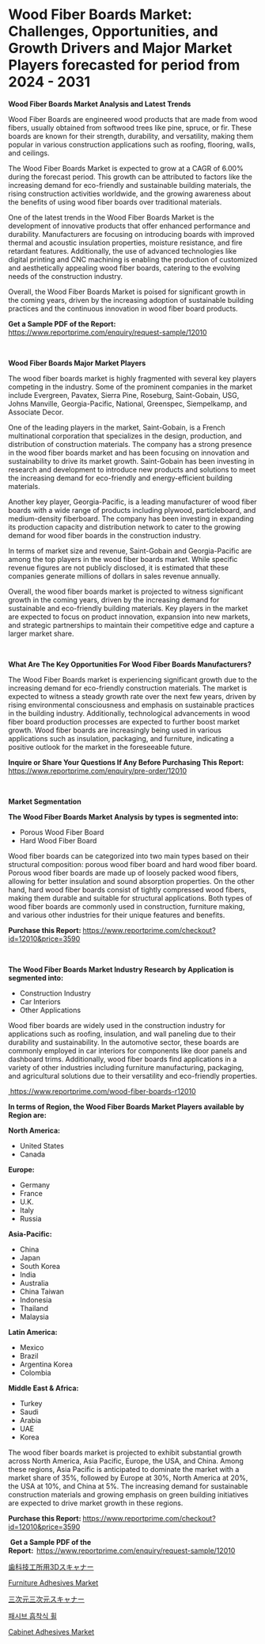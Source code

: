 <p><h1>Wood Fiber Boards Market: Challenges, Opportunities, and Growth Drivers and Major Market Players forecasted for period from 2024 - 2031</h1></p><p><strong>Wood Fiber Boards Market Analysis and Latest Trends</strong></p>
<p><p>Wood Fiber Boards are engineered wood products that are made from wood fibers, usually obtained from softwood trees like pine, spruce, or fir. These boards are known for their strength, durability, and versatility, making them popular in various construction applications such as roofing, flooring, walls, and ceilings.</p><p>The Wood Fiber Boards Market is expected to grow at a CAGR of 6.00% during the forecast period. This growth can be attributed to factors like the increasing demand for eco-friendly and sustainable building materials, the rising construction activities worldwide, and the growing awareness about the benefits of using wood fiber boards over traditional materials.</p><p>One of the latest trends in the Wood Fiber Boards Market is the development of innovative products that offer enhanced performance and durability. Manufacturers are focusing on introducing boards with improved thermal and acoustic insulation properties, moisture resistance, and fire retardant features. Additionally, the use of advanced technologies like digital printing and CNC machining is enabling the production of customized and aesthetically appealing wood fiber boards, catering to the evolving needs of the construction industry.</p><p>Overall, the Wood Fiber Boards Market is poised for significant growth in the coming years, driven by the increasing adoption of sustainable building practices and the continuous innovation in wood fiber board products.</p></p>
<p><strong>Get a Sample PDF of the Report:&nbsp;</strong> <a href="https://www.reportprime.com/enquiry/request-sample/12010">https://www.reportprime.com/enquiry/request-sample/12010</a></p>
<p>&nbsp;</p>
<p><strong>Wood Fiber Boards Major Market Players</strong></p>
<p><p>The wood fiber boards market is highly fragmented with several key players competing in the industry. Some of the prominent companies in the market include Evergreen, Pavatex, Sierra Pine, Roseburg, Saint-Gobain, USG, Johns Manville, Georgia-Pacific, National, Greenspec, Siempelkamp, and Associate Decor.</p><p>One of the leading players in the market, Saint-Gobain, is a French multinational corporation that specializes in the design, production, and distribution of construction materials. The company has a strong presence in the wood fiber boards market and has been focusing on innovation and sustainability to drive its market growth. Saint-Gobain has been investing in research and development to introduce new products and solutions to meet the increasing demand for eco-friendly and energy-efficient building materials.</p><p>Another key player, Georgia-Pacific, is a leading manufacturer of wood fiber boards with a wide range of products including plywood, particleboard, and medium-density fiberboard. The company has been investing in expanding its production capacity and distribution network to cater to the growing demand for wood fiber boards in the construction industry.</p><p>In terms of market size and revenue, Saint-Gobain and Georgia-Pacific are among the top players in the wood fiber boards market. While specific revenue figures are not publicly disclosed, it is estimated that these companies generate millions of dollars in sales revenue annually.</p><p>Overall, the wood fiber boards market is projected to witness significant growth in the coming years, driven by the increasing demand for sustainable and eco-friendly building materials. Key players in the market are expected to focus on product innovation, expansion into new markets, and strategic partnerships to maintain their competitive edge and capture a larger market share.</p></p>
<p>&nbsp;</p>
<p><strong>What Are The Key Opportunities For Wood Fiber Boards Manufacturers?</strong></p>
<p><p>The Wood Fiber Boards market is experiencing significant growth due to the increasing demand for eco-friendly construction materials. The market is expected to witness a steady growth rate over the next few years, driven by rising environmental consciousness and emphasis on sustainable practices in the building industry. Additionally, technological advancements in wood fiber board production processes are expected to further boost market growth. Wood fiber boards are increasingly being used in various applications such as insulation, packaging, and furniture, indicating a positive outlook for the market in the foreseeable future.</p></p>
<p><strong>Inquire or Share Your Questions If Any Before Purchasing This Report:</strong> <a href="https://www.reportprime.com/enquiry/pre-order/12010">https://www.reportprime.com/enquiry/pre-order/12010</a></p>
<p>&nbsp;</p>
<p><strong>Market Segmentation</strong></p>
<p><strong>The Wood Fiber Boards Market Analysis by types is segmented into:</strong></p>
<p><ul><li>Porous Wood Fiber Board</li><li>Hard Wood Fiber Board</li></ul></p>
<p><p>Wood fiber boards can be categorized into two main types based on their structural composition: porous wood fiber board and hard wood fiber board. Porous wood fiber boards are made up of loosely packed wood fibers, allowing for better insulation and sound absorption properties. On the other hand, hard wood fiber boards consist of tightly compressed wood fibers, making them durable and suitable for structural applications. Both types of wood fiber boards are commonly used in construction, furniture making, and various other industries for their unique features and benefits.</p></p>
<p><strong>Purchase this Report:&nbsp;</strong><a href="https://www.reportprime.com/checkout?id=12010&price=3590">https://www.reportprime.com/checkout?id=12010&price=3590</a></p>
<p>&nbsp;</p>
<p><strong>The Wood Fiber Boards Market Industry Research by Application is segmented into:</strong></p>
<p><ul><li>Construction Industry</li><li>Car Interiors</li><li>Other Applications</li></ul></p>
<p><p>Wood fiber boards are widely used in the construction industry for applications such as roofing, insulation, and wall paneling due to their durability and sustainability. In the automotive sector, these boards are commonly employed in car interiors for components like door panels and dashboard trims. Additionally, wood fiber boards find applications in a variety of other industries including furniture manufacturing, packaging, and agricultural solutions due to their versatility and eco-friendly properties.</p></p>
<p><a href="https://www.reportprime.com/wood-fiber-boards-r12010">&nbsp;https://www.reportprime.com/wood-fiber-boards-r12010</a></p>
<p><strong>In terms of Region, the Wood Fiber Boards Market Players available by Region are:</strong></p>
<p>
    <p> <strong> North America: </strong>
        <ul>
            <li>United States</li>
            <li>Canada</li>
        </ul>
        </p> 
    <p> <strong> Europe: </strong>
        <ul>
            <li>Germany</li>
            <li>France</li>
            <li>U.K.</li>
            <li>Italy</li>
            <li>Russia</li>
        </ul>
        </p> 
    <p> <strong> Asia-Pacific: </strong>
        <ul>
            <li>China</li>
            <li>Japan</li>
            <li>South Korea</li>
            <li>India</li>
            <li>Australia</li>
            <li>China Taiwan</li>
            <li>Indonesia</li>
            <li>Thailand</li>
            <li>Malaysia</li>
        </ul>
        </p> 
    <p> <strong> Latin America: </strong>
        <ul>
            <li>Mexico</li>
            <li>Brazil</li>
            <li>Argentina Korea</li>
            <li>Colombia</li>
        </ul>
        </p> 
    <p> <strong> Middle East & Africa: </strong>
        <ul>
            <li>Turkey</li>
            <li>Saudi</li>
            <li>Arabia</li>
            <li>UAE</li>
            <li>Korea</li>
        </ul>
    </p>
    </p>
<p><p>The wood fiber boards market is projected to exhibit substantial growth across North America, Asia Pacific, Europe, the USA, and China. Among these regions, Asia Pacific is anticipated to dominate the market with a market share of 35%, followed by Europe at 30%, North America at 20%, the USA at 10%, and China at 5%. The increasing demand for sustainable construction materials and growing emphasis on green building initiatives are expected to drive market growth in these regions.</p></p>
<p><strong>Purchase this Report: </strong><a href="https://www.reportprime.com/checkout?id=12010&price=3590">https://www.reportprime.com/checkout?id=12010&price=3590</a></p>
<p>&nbsp;<strong>Get a Sample PDF of the Report:&nbsp;&nbsp;</strong><a href="https://www.reportprime.com/enquiry/request-sample/12010">https://www.reportprime.com/enquiry/request-sample/12010</a></p>
<p><strong></strong></p>
<p><p><a href="https://github.com/WhitneyMurphy1982/Market-Research-Report-List-1/blob/main/124623669721.md">歯科技工所用3Dスキャナー</a></p><p><a href="https://github.com/edytherolanlouisejk1miz0wig/Market-Research-Report-List-2/blob/main/furniture-adhesives-market.md">Furniture Adhesives Market</a></p><p><a href="https://github.com/TatumKoelpin2017/Market-Research-Report-List-1/blob/main/665146069720.md">三次元三次元スキャナー</a></p><p><a href="https://github.com/KoleLedner/Market-Research-Report-List-1/blob/main/634553467259.md">패시브 흡착식 휠</a></p><p><a href="https://github.com/peachesmcdowel1/Market-Research-Report-List-2/blob/main/cabinet-adhesives-market.md">Cabinet Adhesives Market</a></p></p>